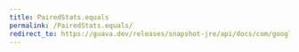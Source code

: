 ```yaml
---
title: PairedStats.equals
permalink: /PairedStats.equals/
redirect_to: https://guava.dev/releases/snapshot-jre/api/docs/com/google/common/math/PairedStats.html#equals-java.lang.Object-
---
```

